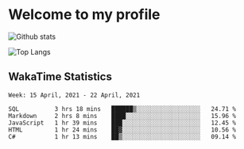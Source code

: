 # Welcome to my profile

![Github stats](https://github-readme-stats.vercel.app/api?username=xinthose&show_icons=true&theme=radical&count_private=true)

![Top Langs](https://github-readme-stats.vercel.app/api/top-langs/?username=xinthose)

## WakaTime Statistics
<!--START_SECTION:waka-->
```text
Week: 15 April, 2021 - 22 April, 2021

SQL          3 hrs 18 mins   ██████▒░░░░░░░░░░░░░░░░░░   24.71 % 
Markdown     2 hrs 8 mins    ████░░░░░░░░░░░░░░░░░░░░░   15.96 % 
JavaScript   1 hr 39 mins    ███░░░░░░░░░░░░░░░░░░░░░░   12.45 % 
HTML         1 hr 24 mins    ██▓░░░░░░░░░░░░░░░░░░░░░░   10.56 % 
C#           1 hr 13 mins    ██▒░░░░░░░░░░░░░░░░░░░░░░   09.14 % 
```
<!--END_SECTION:waka-->
